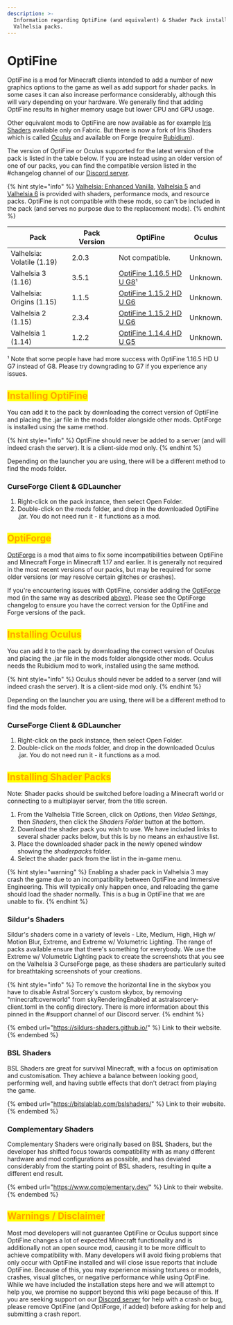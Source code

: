 ```yaml
---
description: >-
  Information regarding OptiFine (and equivalent) & Shader Pack installation for
  Valhelsia packs.
---
```


# OptiFine

OptiFine is a mod for Minecraft clients intended to add a number of new graphics options to the game as well as add support for shader packs. In some cases it can also increase performance considerably, although this will vary depending on your hardware. We generally find that adding OptiFine results in higher memory usage but lower CPU and GPU usage.

Other equivalent mods to OptiFine are now available as for example [Iris Shaders](https://www.curseforge.com/minecraft/mc-mods/irisshaders/files) available only on Fabric. But there is now a fork of Iris Shaders which is called [Oculus](https://www.curseforge.com/minecraft/mc-mods/oculus) and available on Forge (require [Rubidium](https://www.curseforge.com/minecraft/mc-mods/rubidium)).

The version of OptiFine or Oculus supported for the latest version of the pack is listed in the table below. If you are instead using an older version of one of our packs, you can find the compatible version listed in the #changelog channel of our [Discord server](https://discord.valhelsia.net).

{% hint style="info" %}
&#x20;[Valhelsia: Enhanced Vanilla](../../modpacks/valhelsia-enhanced-vanilla/), [Valhelsia 5](../../modpacks/valhelsia-5/) and [Valhelsia 6](../../modpacks/valhelsia-6/) is provided with shaders, performance mods, and resource packs. OptiFine is not compatible with these mods, so can't be included in the pack (and serves no purpose due to the replacement mods).
{% endhint %}

<table><thead><tr><th width="193">Pack</th><th width="133">Pack Version</th><th width="222">OptiFine</th><th>Oculus</th></tr></thead><tbody><tr><td>Valhelsia: Volatile (1.19)</td><td>2.0.3</td><td>Not compatible.</td><td>Unknown.</td></tr><tr><td>Valhelsia 3 (1.16)</td><td>3.5.1</td><td><a href="https://optifine.net/downloads">OptiFine 1.16.5 HD U G8</a>¹</td><td>Unknown.</td></tr><tr><td>Valhelsia: Origins (1.15)</td><td>1.1.5</td><td><a href="https://optifine.net/downloads">OptiFine 1.15.2 HD U G6</a></td><td>Unknown.</td></tr><tr><td>Valhelsia 2 (1.15)</td><td>2.3.4</td><td><a href="https://optifine.net/downloads">OptiFine 1.15.2 HD U G6</a></td><td>Unknown.</td></tr><tr><td>Valhelsia 1 (1.14)</td><td>1.2.2</td><td><a href="https://optifine.net/downloads">OptiFine 1.14.4 HD U G5</a></td><td>Unknown.</td></tr></tbody></table>

¹ Note that some people have had more success with OptiFine 1.16.5 HD U G7 instead of G8. Please try downgrading to G7 if you experience any issues.

## <mark style="color:orange;">Installing OptiFine</mark>

You can add it to the pack by downloading the correct version of OptiFine and placing the .jar file in the mods folder alongside other mods. OptiForge is installed using the same method.

{% hint style="info" %}
OptiFine should never be added to a server (and will indeed crash the server). It is a client-side mod only.
{% endhint %}

Depending on the launcher you are using, there will be a different method to find the mods folder.

### CurseForge Client & GDLauncher

1. Right-click on the pack instance, then select Open Folder.
2. Double-click on the _mods_ folder, and drop in the downloaded OptiFine  .jar. You do not need run it - it functions as a mod.

## <mark style="color:orange;">OptiForge</mark>

[OptiForge](https://www.curseforge.com/minecraft/mc-mods/optiforge) is a mod that aims to fix some incompatibilities between OptiFine and Minecraft Forge in Minecraft 1.17 and earlier. It is generally not required in the most recent versions of our packs, but may be required for some older versions (or may resolve certain glitches or crashes).&#x20;

If you're encountering issues with OptiFine, consider adding the [OptiForge ](https://www.curseforge.com/minecraft/mc-mods/optiforge)mod (in the same way as described [above](optifine.md#installing-optifine)). Please see the OptiForge changelog to ensure you have the correct version for the OptiFine and Forge versions of the pack.

## <mark style="color:orange;">Installing Oculus</mark>

You can add it to the pack by downloading the correct version of Oculus and placing the .jar file in the mods folder alongside other mods. Oculus needs the Rubidium mod to work, installed using the same method.

{% hint style="info" %}
Oculus should never be added to a server (and will indeed crash the server). It is a client-side mod only.
{% endhint %}

Depending on the launcher you are using, there will be a different method to find the mods folder.

### CurseForge Client & GDLauncher

1. Right-click on the pack instance, then select Open Folder.
2. Double-click on the _mods_ folder, and drop in the downloaded Oculus  .jar. You do not need run it - it functions as a mod.

## <mark style="color:orange;">Installing Shader Packs</mark>

Note: Shader packs should be switched before loading a Minecraft world or connecting to a multiplayer server, from the title screen.

1. From the Valhelsia Title Screen, click on _Options_, then _Video Settings_, then _Shaders_, then click the _Shaders Folder_ button at the bottom.
2. Download the shader pack you wish to use. We have included links to several shader packs below, but this is by no means an exhaustive list.
3. Place the downloaded shader pack in the newly opened window showing the _shaderpacks_ folder.
4. Select the shader pack from the list in the in-game menu.

{% hint style="warning" %}
Enabling a shader pack in Valhelsia 3 may crash the game due to an incompatibility between OptiFine and Immersive Engineering. This will typically only happen once, and reloading the game should load the shader normally. This is a bug in OptiFine that we are unable to fix.
{% endhint %}

### Sildur's Shaders

Sildur's shaders come in a variety of levels - Lite, Medium, High, High w/ Motion Blur, Extreme, and Extreme w/ Volumetric Lighting. The range of packs available ensure that there's something for everybody. We use the Extreme w/ Volumetric Lighting pack to create the screenshots that you see on the Valhelsia 3 CurseForge page, as these shaders are particularly suited for breathtaking screenshots of your creations.

{% hint style="info" %}
To remove the horizontal line in the skybox you have to disable Astral Sorcery's custom skybox, by removing "minecraft:overworld" from skyRenderingEnabled at astralsorcery-client.toml in the config directory. There is more information about this pinned in the #support channel of our Discord server.
{% endhint %}

{% embed url="https://sildurs-shaders.github.io/" %}
Link to their website.
{% endembed %}

### BSL Shaders

BSL Shaders are great for survival Minecraft, with a focus on optimisation and customisation. They achieve a balance between looking good, performing well, and having subtle effects that don't detract from playing the game.

{% embed url="https://bitslablab.com/bslshaders/" %}
Link to their website.
{% endembed %}

### Complementary Shaders

Complementary Shaders were originally based on BSL Shaders, but the developer has shifted focus towards compatibility with as many different hardware and mod configurations as possible, and has deviated considerably from the starting point of BSL shaders, resulting in quite a different end result.

{% embed url="https://www.complementary.dev/" %}
Link to their website.
{% endembed %}

## <mark style="color:orange;">Warnings / Disclaimer</mark>

Most mod developers will not guarantee OptiFine or Oculus support since OptiFine changes a lot of expected Minecraft functionality and is additionally not an open source mod, causing it to be more difficult to achieve compatibility with. Many developers will avoid fixing problems that only occur with OptiFine installed and will close issue reports that include OptiFine. Because of this, you may experience missing textures or models, crashes, visual glitches, or negative performance while using OptiFine. While we have included the installation steps here and we will attempt to help you, we promise no support beyond this wiki page because of this. If you are seeking support on our [Discord server](https://discord.valhelsia.net) for help with a crash or bug, please remove OptiFine (and OptiForge, if added) before asking for help and submitting a crash report.
